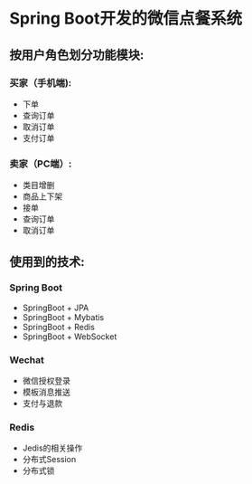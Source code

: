 # Spring Boot开发的微信点餐系统

## 按用户角色划分功能模块:
### 买家（手机端):
- 下单
- 查询订单
- 取消订单
- 支付订单

### 卖家（PC端）:
- 类目增删
- 商品上下架
- 接单
- 查询订单
- 取消订单

## 使用到的技术:
### Spring Boot
- SpringBoot + JPA
- SpringBoot + Mybatis
- SpringBoot + Redis
- SpringBoot + WebSocket

### Wechat
- 微信授权登录
- 模板消息推送
- 支付与退款

### Redis
- Jedis的相关操作
- 分布式Session
- 分布式锁

